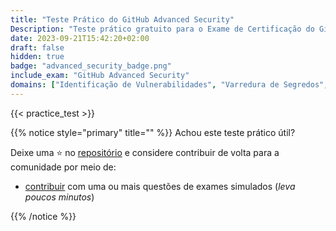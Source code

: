 ```yaml
---
title: "Teste Prático do GitHub Advanced Security"
Description: "Teste prático gratuito para o Exame de Certificação do GitHub Advanced Security."
date: 2023-09-21T15:42:20+02:00
draft: false
hidden: true
badge: "advanced_security_badge.png"
include_exam: "GitHub Advanced Security"
domains: ["Identificação de Vulnerabilidades", "Varredura de Segredos", "Gerenciamento de Dependências", "Varredura de Código"]
---
```


{{< practice_test >}}

{{% notice style="primary" title="" %}}
Achou este teste prático útil?

Deixe uma &#x2B50; no [repositório](https://github.com/FidelusAleksander/ghcertified) e considere contribuir de volta para a comunidade por meio de:
- [contribuir](https://github.com/FidelusAleksander/ghcertified/blob/master/CONTRIBUTING.md) com uma ou mais questões de exames simulados (*leva poucos minutos*)

{{% /notice %}}
